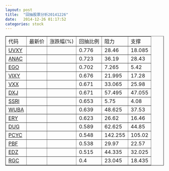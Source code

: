 ```yaml
---
layout: post
title:  "回抽股票分析20141226"
date:   2014-12-26 01:17:52
categories: stock
---
```

<script type="text/javascript">
var stockList = []
stockList.push('gb_uvxy');
stockList.push('gb_anac');
stockList.push('gb_ego');
stockList.push('gb_vixy');
stockList.push('gb_vxx');
stockList.push('gb_dxj');
stockList.push('gb_ssri');
stockList.push('gb_wuba');
stockList.push('gb_ery');
stockList.push('gb_dug');
stockList.push('gb_pcyc');
stockList.push('gb_pbf');
stockList.push('gb_edz');
stockList.push('gb_rgc');
</script>
<table border="1">
 <tr>
 <td>代码</td>
 <td>最新价</td>
 <td>涨跌幅(%)</td>
 <td>回抽比例</td>
 <td>阻力</td>
 <td>支撑</td>
</tr>
  <tr id="uvxy">
  <td><a href="http://stock.finance.sina.com.cn/usstock/quotes/UVXY.html" target="_blank">UVXY</a></td><td></td><td></td><td>0.776</td><td>28.46</td><td>18.085</td></tr>
  <tr id="anac">
  <td><a href="http://stock.finance.sina.com.cn/usstock/quotes/ANAC.html" target="_blank">ANAC</a></td><td></td><td></td><td>0.723</td><td>36.19</td><td>28.43</td></tr>
  <tr id="ego">
  <td><a href="http://stock.finance.sina.com.cn/usstock/quotes/EGO.html" target="_blank">EGO</a></td><td></td><td></td><td>0.702</td><td>7.265</td><td>5.42</td></tr>
  <tr id="vixy">
  <td><a href="http://stock.finance.sina.com.cn/usstock/quotes/VIXY.html" target="_blank">VIXY</a></td><td></td><td></td><td>0.676</td><td>21.995</td><td>17.28</td></tr>
  <tr id="vxx">
  <td><a href="http://stock.finance.sina.com.cn/usstock/quotes/VXX.html" target="_blank">VXX</a></td><td></td><td></td><td>0.671</td><td>33.065</td><td>25.98</td></tr>
  <tr id="dxj">
  <td><a href="http://stock.finance.sina.com.cn/usstock/quotes/DXJ.html" target="_blank">DXJ</a></td><td></td><td></td><td>0.671</td><td>57.495</td><td>47.055</td></tr>
  <tr id="ssri">
  <td><a href="http://stock.finance.sina.com.cn/usstock/quotes/SSRI.html" target="_blank">SSRI</a></td><td></td><td></td><td>0.653</td><td>5.75</td><td>4.08</td></tr>
  <tr id="wuba">
  <td><a href="http://stock.finance.sina.com.cn/usstock/quotes/WUBA.html" target="_blank">WUBA</a></td><td></td><td></td><td>0.639</td><td>48.625</td><td>37.53</td></tr>
  <tr id="ery">
  <td><a href="http://stock.finance.sina.com.cn/usstock/quotes/ERY.html" target="_blank">ERY</a></td><td></td><td></td><td>0.623</td><td>26.62</td><td>16.46</td></tr>
  <tr id="dug">
  <td><a href="http://stock.finance.sina.com.cn/usstock/quotes/DUG.html" target="_blank">DUG</a></td><td></td><td></td><td>0.589</td><td>62.625</td><td>44.85</td></tr>
  <tr id="pcyc">
  <td><a href="http://stock.finance.sina.com.cn/usstock/quotes/PCYC.html" target="_blank">PCYC</a></td><td></td><td></td><td>0.548</td><td>142.255</td><td>105.02</td></tr>
  <tr id="pbf">
  <td><a href="http://stock.finance.sina.com.cn/usstock/quotes/PBF.html" target="_blank">PBF</a></td><td></td><td></td><td>0.538</td><td>29.97</td><td>22.57</td></tr>
  <tr id="edz">
  <td><a href="http://stock.finance.sina.com.cn/usstock/quotes/EDZ.html" target="_blank">EDZ</a></td><td></td><td></td><td>0.515</td><td>44.335</td><td>32.025</td></tr>
  <tr id="rgc">
  <td><a href="http://stock.finance.sina.com.cn/usstock/quotes/RGC.html" target="_blank">RGC</a></td><td></td><td></td><td>0.4</td><td>23.045</td><td>18.435</td></tr>
</table>
